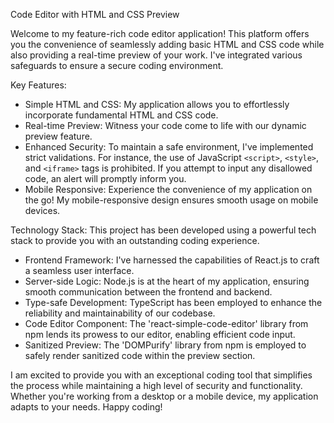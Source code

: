 Code Editor with HTML and CSS Preview

Welcome to my feature-rich code editor application! This platform offers you the convenience of seamlessly adding basic HTML and CSS code while also providing a real-time preview of your work. I've integrated various safeguards to ensure a secure coding environment. 

Key Features:
- Simple HTML and CSS: My application allows you to effortlessly incorporate fundamental HTML and CSS code. 
- Real-time Preview: Witness your code come to life with our dynamic preview feature.
- Enhanced Security: To maintain a safe environment, I've implemented strict validations. For instance, the use of JavaScript `<script>`, `<style>`, and `<iframe>` tags is prohibited. If you attempt to input any disallowed code, an alert will promptly inform you.
- Mobile Responsive: Experience the convenience of my application on the go! My mobile-responsive design ensures smooth usage on mobile devices.

Technology Stack:
This project has been developed using a powerful tech stack to provide you with an outstanding coding experience.
- Frontend Framework: I've harnessed the capabilities of React.js to craft a seamless user interface.
- Server-side Logic: Node.js is at the heart of my application, ensuring smooth communication between the frontend and backend.
- Type-safe Development: TypeScript has been employed to enhance the reliability and maintainability of our codebase.
- Code Editor Component: The 'react-simple-code-editor' library from npm lends its prowess to our editor, enabling efficient code input.
- Sanitized Preview: The 'DOMPurify' library from npm is employed to safely render sanitized code within the preview section.

I am excited to provide you with an exceptional coding tool that simplifies the process while maintaining a high level of security and functionality. Whether you're working from a desktop or a mobile device, my application adapts to your needs. Happy coding!
